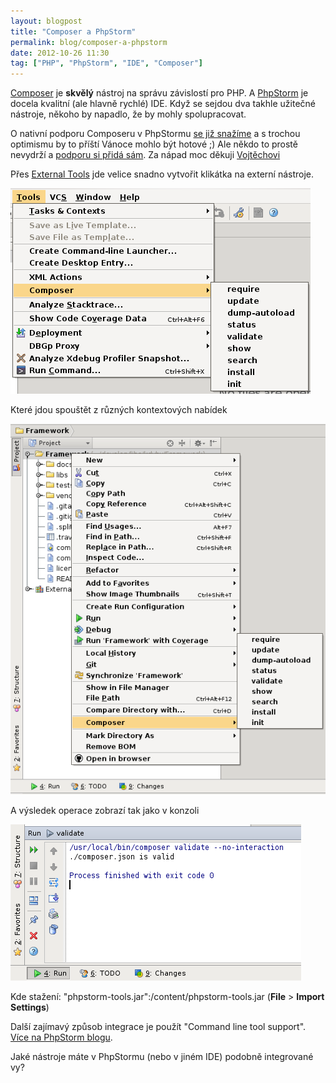 ```yaml
---
layout: blogpost
title: "Composer a PhpStorm"
permalink: blog/composer-a-phpstorm
date: 2012-10-26 11:30
tag: ["PHP", "PhpStorm", "IDE", "Composer"]
---
```


[Composer](https://getcomposer.org/) je **skvělý** nástroj na správu závislostí pro PHP. A [PhpStorm](https://www.jetbrains.com/phpstorm/) je docela kvalitní (ale hlavně rychlé) IDE. Když se sejdou dva takhle užitečné nástroje, někoho by napadlo, že by mohly spolupracovat.

O nativní podporu Composeru v PhpStormu [se již snažíme](https://youtrack.jetbrains.com/issue/WI-13046) a s trochou optimismu by to příští Vánoce mohlo být hotové ;) Ale někdo to prostě nevydrží a [podporu si přidá sám](https://twitter.com/vvondra/status/261553362405826561). Za nápad moc děkuji [Vojtěchovi](https://twitter.com/vvondra!)

Přes [External Tools](https://www.jetbrains.com/phpstorm/webhelp/external-tools.html) jde velice snadno vytvořit klikátka na externí nástroje.

![phpstorm-tools-composer](/content/phpstorm-tools-composer.png)

Které jdou spouštět z různých kontextových nabídek

![phpstorm-tools-composer1](/content/phpstorm-tools-composer1.png)

A výsledek operace zobrazí tak jako v konzoli

![phpstorm-tools-composer-run](/content/phpstorm-tools-composer-run.png)

Kde stažení: "phpstorm-tools.jar":/content/phpstorm-tools.jar (**File** > **Import Settings**)

Další zajímavý způsob integrace je použít "Command line tool support". [Více na PhpStorm blogu](https://blog.jetbrains.com/webide/2012/10/integrating-composer-command-line-tool-with-phpstorm/).

Jaké nástroje máte v PhpStormu (nebo v jiném IDE) podobně integrované vy?
